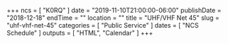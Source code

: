 +++
ncs = [ "K0RQ" ]
date = "2019-11-10T21:00:00-06:00"
publishDate = "2018-12-18"
endTime = ""
location = ""
title = "UHF/VHF Net 45"
slug = "uhf-vhf-net-45"
categories = [ "Public Service" ]
dates = [ "NCS Schedule" ]
outputs = [ "HTML", "Calendar" ]
+++
